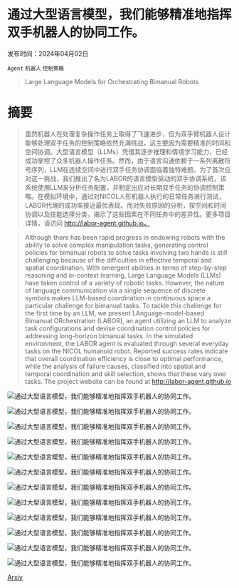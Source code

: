 # 通过大型语言模型，我们能够精准地指挥双手机器人的协同工作。

发布时间：2024年04月02日

`Agent` `机器人` `控制策略`

> Large Language Models for Orchestrating Bimanual Robots

# 摘要

> 虽然机器人在处理复杂操作任务上取得了飞速进步，但为双手臂机器人设计能够处理双手任务的控制策略依然充满挑战，这主要因为需要精准的时间和空间协调。大型语言模型（LLMs）凭借其逐步推理和情境学习能力，已经成功掌控了众多机器人操作任务。然而，由于语言沟通依赖于一系列离散符号序列，LLM在连续空间中进行双手任务协调面临着独特难题。为了首次应对这一挑战，我们推出了名为LABOR的语言模型驱动的双手协调系统，该系统使用LLM来分析任务配置，并制定出应对长期双手任务的协调控制策略。在模拟环境中，通过对NICOL人形机器人执行的日常任务进行测试，LABOR代理的成功率接近最优表现。而对失败原因的分析，按空间和时间协调以及技能选择分类，揭示了这些因素在不同任务中的差异性。更多项目详情，请访问 http://labor-agent.github.io。

> Although there has been rapid progress in endowing robots with the ability to solve complex manipulation tasks, generating control policies for bimanual robots to solve tasks involving two hands is still challenging because of the difficulties in effective temporal and spatial coordination. With emergent abilities in terms of step-by-step reasoning and in-context learning, Large Language Models (LLMs) have taken control of a variety of robotic tasks. However, the nature of language communication via a single sequence of discrete symbols makes LLM-based coordination in continuous space a particular challenge for bimanual tasks. To tackle this challenge for the first time by an LLM, we present LAnguage-model-based Bimanual ORchestration (LABOR), an agent utilizing an LLM to analyze task configurations and devise coordination control policies for addressing long-horizon bimanual tasks. In the simulated environment, the LABOR agent is evaluated through several everyday tasks on the NICOL humanoid robot. Reported success rates indicate that overall coordination efficiency is close to optimal performance, while the analysis of failure causes, classified into spatial and temporal coordination and skill selection, shows that these vary over tasks. The project website can be found at http://labor-agent.github.io

![通过大型语言模型，我们能够精准地指挥双手机器人的协同工作。](../../../paper_images/2404.02018/x1.png)

![通过大型语言模型，我们能够精准地指挥双手机器人的协同工作。](../../../paper_images/2404.02018/x2.png)

![通过大型语言模型，我们能够精准地指挥双手机器人的协同工作。](../../../paper_images/2404.02018/x3.png)

![通过大型语言模型，我们能够精准地指挥双手机器人的协同工作。](../../../paper_images/2404.02018/x4.png)

![通过大型语言模型，我们能够精准地指挥双手机器人的协同工作。](../../../paper_images/2404.02018/nicol_workspace_real.jpeg)

![通过大型语言模型，我们能够精准地指挥双手机器人的协同工作。](../../../paper_images/2404.02018/nicol_workspace.png)

![通过大型语言模型，我们能够精准地指挥双手机器人的协同工作。](../../../paper_images/2404.02018/nicol_open_scissor.png)

![通过大型语言模型，我们能够精准地指挥双手机器人的协同工作。](../../../paper_images/2404.02018/nicol_pour_out_water.png)

![通过大型语言模型，我们能够精准地指挥双手机器人的协同工作。](../../../paper_images/2404.02018/nicol_hold_bowl.png)

![通过大型语言模型，我们能够精准地指挥双手机器人的协同工作。](../../../paper_images/2404.02018/x5.png)

![通过大型语言模型，我们能够精准地指挥双手机器人的协同工作。](../../../paper_images/2404.02018/x6.png)

![通过大型语言模型，我们能够精准地指挥双手机器人的协同工作。](../../../paper_images/2404.02018/x7.png)

[Arxiv](https://arxiv.org/abs/2404.02018)